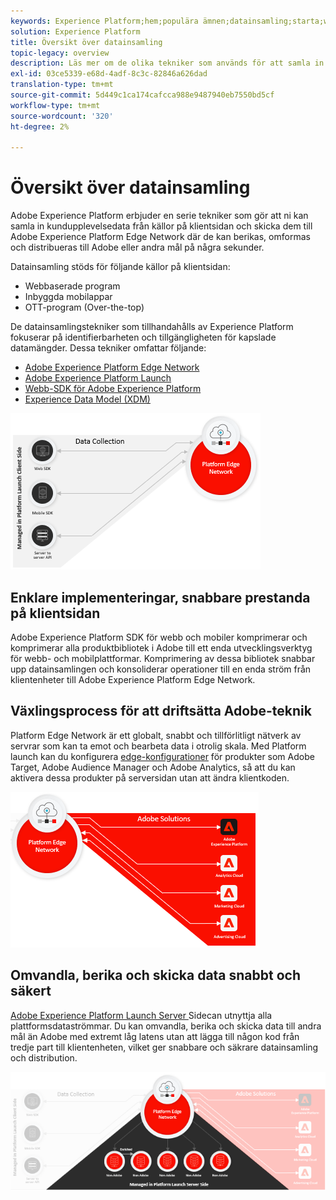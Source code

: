 ```yaml
---
keywords: Experience Platform;hem;populära ämnen;datainsamling;starta;web sdk
solution: Experience Platform
title: Översikt över datainsamling
topic-legacy: overview
description: Läs mer om de olika tekniker som används för att samla in data om kundupplevelser i Adobe Experience Platform.
exl-id: 03ce5339-e68d-4adf-8c3c-82846a626dad
translation-type: tm+mt
source-git-commit: 5d449c1ca174cafcca988e9487940eb7550bd5cf
workflow-type: tm+mt
source-wordcount: '320'
ht-degree: 2%

---
```


# Översikt över datainsamling

Adobe Experience Platform erbjuder en serie tekniker som gör att ni kan samla in kundupplevelsedata från källor på klientsidan och skicka dem till Adobe Experience Platform Edge Network där de kan berikas, omformas och distribueras till Adobe eller andra mål på några sekunder.

Datainsamling stöds för följande källor på klientsidan:

* Webbaserade program
* Inbyggda mobilappar
* OTT-program (Over-the-top)

De datainsamlingstekniker som tillhandahålls av Experience Platform fokuserar på identifierbarheten och tillgängligheten för kapslade datamängder. Dessa tekniker omfattar följande:

* [Adobe Experience Platform Edge Network](https://experienceleague.adobe.com/docs/web-sdk-learn/tutorials/introduction-to-web-sdk-and-edge-network.html)
* [Adobe Experience Platform Launch](https://adobe.com/go/launch_help_en)
* [Webb-SDK för Adobe Experience Platform](../edge/home.md)
* [Experience Data Model (XDM)](../xdm/home.md)

![](./images/Collection.png)

## Enklare implementeringar, snabbare prestanda på klientsidan

Adobe Experience Platform SDK för webb och mobiler komprimerar och komprimerar alla produktbibliotek i Adobe till ett enda utvecklingsverktyg för webb- och mobilplattformar. Komprimering av dessa bibliotek snabbar upp datainsamlingen och konsoliderar operationer till en enda ström från klientenheter till Adobe Experience Platform Edge Network.

## Växlingsprocess för att driftsätta Adobe-teknik

Platform Edge Network är ett globalt, snabbt och tillförlitligt nätverk av servrar som kan ta emot och bearbeta data i otrolig skala. Med Platform launch kan du konfigurera [edge-konfigurationer](../edge/fundamentals/edge-configuration.md) för produkter som Adobe Target, Adobe Audience Manager och Adobe Analytics, så att du kan aktivera dessa produkter på serversidan utan att ändra klientkoden.

![](./images/deploy.png)

## Omvandla, berika och skicka data snabbt och säkert

[Adobe Experience Platform Launch Server ](https://experienceleague.adobe.com/docs/launch/using/server-side-info/server-side-overview.html) Sidecan utnyttja alla plattformsdataströmmar. Du kan omvandla, berika och skicka data till andra mål än Adobe med extremt låg latens utan att lägga till någon kod från tredje part till klientenheten, vilket ger snabbare och säkrare datainsamling och distribution.

![](./images/launch.png)
